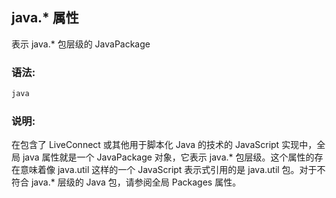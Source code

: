 ## java.* 属性

表示 java.* 包层级的 JavaPackage

### 语法:

  ```javascript
  java
  ```

### 说明:

在包含了 LiveConnect 或其他用于脚本化 Java 的技术的 JavaScript 实现中，全局 java 属性就是一个 JavaPackage 对象，它表示 java.* 包层级。这个属性的存在意味着像 java.util 这样的一个 JavaScript 表示式引用的是 java.util 包。对于不符合 java.* 层级的 Java 包，请参阅全局 Packages 属性。

